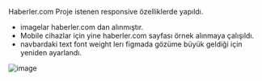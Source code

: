 Haberler.com
Proje istenen responsive özelliklerde yapıldı.
- imagelar haberler.com dan alınmıştır.
- Mobile cihazlar için yine haberler.com sayfası örnek alınmaya çalışıldı.
- navbardaki text font weight lerı figmada gözüme büyük geldiği için yeniden ayarlandı.
  
![image](https://github.com/miracerdin/haberler/assets/99042499/cb24fe42-e43b-49a0-a95e-227066803c26)
